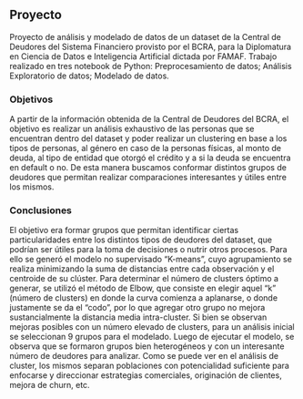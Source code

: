 ## Proyecto

Proyecto de análisis y modelado de datos de un dataset de la Central de Deudores del Sistema Financiero provisto por el BCRA, para la Diplomatura en
Ciencia de Datos e Inteligencia Artificial dictada por FAMAF.
Trabajo realizado en tres notebook de Python: Preprocesamiento de datos; Análisis Exploratorio de datos; Modelado de datos.

### Objetivos

A partir de la información obtenida de la Central de Deudores del BCRA, el objetivo es realizar un análisis exhaustivo de las personas que se
encuentran dentro del dataset y poder realizar un clustering en base a los tipos de personas, al género en caso de la personas físicas, al monto de deuda,
al tipo de entidad que otorgó el crédito y a si la deuda se encuentra en default o no. De esta manera buscamos conformar distintos grupos de deudores que
permitan realizar comparaciones interesantes y útiles entre los mismos.

### Conclusiones

El objetivo era formar grupos que permitan identificar ciertas
particularidades entre los distintos tipos de deudores del dataset, que podrían ser útiles para
la toma de decisiones o nutrir otros procesos. Para ello se generó el modelo no
supervisado “K-means”, cuyo agrupamiento se realiza minimizando la suma de distancias
entre cada observación y el centroide de su clúster.
Para determinar el número de clusters óptimo a generar, se utilizó el método de Elbow, que
consiste en elegir aquel “k” (número de clusters) en donde la curva comienza a aplanarse, o
donde justamente se da el “codo”, por lo que agregar otro grupo no mejora sustancialmente
la distancia media intra-cluster.
Si bien se observan mejoras posibles con un número elevado de clusters, para un análisis inicial
se seleccionan 9 grupos para el modelado.
Luego de ejecutar el modelo, se observa que se formaron grupos bien heterogéneos y con
un interesante número de deudores para analizar.
Como se puede ver en el análisis de cluster, los mismos separan poblaciones con
potencialidad suficiente para enfocarse y direccionar estrategias comerciales, originación de
clientes, mejora de churn, etc.
